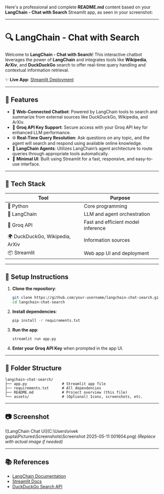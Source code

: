 Here's a professional and complete **README.md** content based on your **LangChain - Chat with Search** Streamlit app, as seen in your screenshot:

---

# 🔍 LangChain - Chat with Search

Welcome to **LangChain - Chat with Search**!
This interactive chatbot leverages the power of **LangChain** and integrates tools like **Wikipedia**, **ArXiv**, and **DuckDuckGo** search to offer real-time query handling and contextual information retrieval.

✨ **Live App**: [Streamlit Deployment](https://search-engine-a2gbospht9vvjmvfr3hoqb.streamlit.app/)

---

## 🚀 Features

* 🔎 **Web-Connected Chatbot**: Powered by LangChain tools to search and summarize from external sources like DuckDuckGo, Wikipedia, and ArXiv.
* 🔐 **Groq API Key Support**: Secure access with your Groq API key for enhanced LLM performance.
* 🌐 **Real-Time Query Resolution**: Ask questions on any topic, and the agent will search and respond using available online knowledge.
* 🧠 **LangChain Agents**: Utilizes LangChain’s agent architecture to route queries through appropriate tools automatically.
* 🎯 **Minimal UI**: Built using Streamlit for a fast, responsive, and easy-to-use interface.

---

## 🧩 Tech Stack

| Tool                            | Purpose                            |
| ------------------------------- | ---------------------------------- |
| 🐍 Python                       | Core programming                   |
| 🦜 LangChain                    | LLM and agent orchestration        |
| 🧪 Groq API                     | Fast and efficient model inference |
| 🌍 DuckDuckGo, Wikipedia, ArXiv | Information sources                |
| 📦 Streamlit                    | Web app UI and deployment          |

---

## 🔐 Setup Instructions

1. **Clone the repository**:

   ```bash
   git clone https://github.com/your-username/langchain-chat-search.git
   cd langchain-chat-search
   ```

2. **Install dependencies**:

   ```bash
   pip install -r requirements.txt
   ```

3. **Run the app**:

   ```bash
   streamlit run app.py
   ```

4. **Enter your Groq API Key** when prompted in the app UI.

---

## 📁 Folder Structure

```
langchain-chat-search/
├── app.py                # Streamlit app file
├── requirements.txt      # All dependencies
├── README.md             # Project overview (this file)
└── assets/               # (Optional) Icons, screenshots, etc.
```

---

## 📷 Screenshot

![LangChain Chat UI](C:\Users\vivek gupta\Pictures\Screenshots\Screenshot 2025-05-11 001604.png)
*(Replace with actual image if needed)*

---

## 📚 References

* [LangChain Documentation](https://docs.langchain.com/)
* [Streamlit Docs](https://docs.streamlit.io/)
* [DuckDuckGo Search API](https://duckduckgo.com/)
